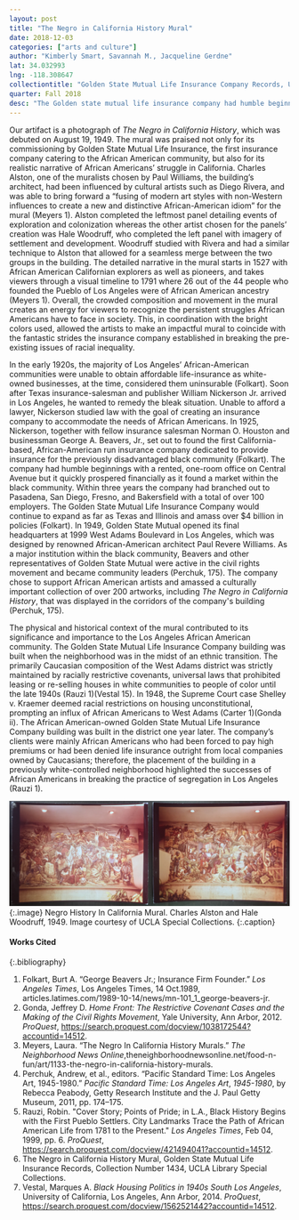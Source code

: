 ```yaml
---
layout: post
title: "The Negro in California History Mural"
date: 2018-12-03
categories: ["arts and culture"]
author: "Kimberly Smart, Savannah M., Jacqueline Gerdne"
lat: 34.032993
lng: -118.308647
collectiontitle: "Golden State Mutual Life Insurance Company Records, UCLA Library Special Collections"
quarter: Fall 2018
desc: "The Golden state mutual life insurance company had humble beginnings with a rented, one-room office on Central Avenue but it quickly prospered financially as it found a market within the black community and opened up their headquarters on West Adams Blvd in a previously Caucasian-dominated neighborhood."
---
```


Our artifact is a photograph of _The Negro in California History_, which was debuted on August 19, 1949. The mural was praised not only for its commissioning by Golden State Mutual Life Insurance, the first insurance company catering to the African American community, but also for its realistic narrative of African Americans’ struggle in California. Charles Alston, one of the muralists chosen by Paul Williams, the building’s architect, had been influenced by cultural artists such as Diego Rivera, and was able to bring forward a “fusing of modern art styles with non-Western influences to create a new and distinctive African-American idiom” for the mural (Meyers 1). Alston completed the leftmost panel detailing events of exploration and colonization whereas the other artist chosen for the panels’ creation was Hale Woodruff, who completed the left panel with imagery of settlement and development. Woodruff studied with Rivera and had a similar technique to Alston that allowed for a seamless merge between the two groups in the building. The detailed narrative in the mural starts in 1527 with African American Californian explorers as well as pioneers, and takes viewers through a visual timeline to 1791 where 26 out of the 44 people who founded the Pueblo of Los Angeles were of African American ancestry (Meyers 1). Overall, the crowded composition and movement in the mural creates an energy for viewers to recognize the persistent struggles African Americans have to face in society. This, in coordination with the bright colors used, allowed the artists to make an impactful mural to coincide with the fantastic strides the insurance company established in breaking the pre-existing issues of racial inequality. 

In the early 1920s, the majority of Los Angeles’ African-American communities were unable to obtain affordable life-insurance as white-owned businesses, at the time, considered them uninsurable (Folkart). Soon after Texas insurance-salesman and publisher William Nickerson Jr. arrived in Los Angeles, he wanted to remedy the bleak situation. Unable to afford a lawyer, Nickerson studied law with the goal of creating an insurance company to accommodate the needs of African Americans. In 1925, Nickerson, together with fellow insurance salesman Norman O. Houston and businessman George A. Beavers, Jr., set out to found the first California-based, African-American run insurance company dedicated to provide insurance for the previously disadvantaged black community (Folkart). The company had humble beginnings with a rented, one-room office on Central Avenue but it quickly prospered financially as it found a market within the black community. Within three years the company had branched out to Pasadena, San Diego, Fresno, and Bakersfield with a total of over 100 employers. The Golden State Mutual Life Insurance Company would continue to expand as far as Texas and Illinois and amass over $4 billion in policies (Folkart). In 1949, Golden State Mutual opened its final headquarters at 1999 West Adams Boulevard in Los Angeles, which was designed by renowned African-American architect Paul Revere Williams. As a major institution within the black community, Beavers and other representatives of Golden State Mutual were active in the civil rights movement and became community leaders (Perchuk, 175). The company chose to support African American artists and amassed a culturally important collection of over 200 artworks, including _The Negro in California History_, that was displayed in the corridors of the company's building (Perchuk, 175).

The physical and historical context of the mural contributed to its significance and importance to the Los Angeles African American community. The Golden State Mutual Life Insurance Company building was built when the neighborhood was in the midst of an ethnic transition. The primarily Caucasian composition of the West Adams district was strictly maintained by racially restrictive covenants, universal laws that prohibited leasing or re-selling houses in white communities to people of color until the late 1940s (Rauzi 1)(Vestal 15). In 1948, the Supreme Court case Shelley v. Kraemer deemed racial restrictions on housing unconstitutional, prompting an influx of African Americans to West Adams (Carter 1)(Gonda ii). The African American-owned Golden State Mutual Life Insurance Company building was built in the district one year later. The company’s clients were mainly African Americans who had been forced to pay high premiums or had been denied life insurance outright from local companies owned by Caucasians; therefore, the placement of the building in a previously white-controlled neighborhood highlighted the successes of African Americans in breaking the practice of segregation in Los Angeles (Rauzi 1). 
 
![An indoor mural depicting African American history in California from the Gold Rush to 1949.](images/Mural1.jpg)
{:.image}
Negro History In California Mural. Charles Alston and Hale Woodruff, 1949. Image courtesy of UCLA Special Collections.
{:.caption}

#### Works Cited

{:.bibliography}
1. Folkart, Burt A. “George Beavers Jr.; Insurance Firm Founder.” _Los Angeles Times_, Los Angeles Times, 14 Oct.1989, articles.latimes.com/1989-10-14/news/mn-101_1_george-beavers-jr.
2. Gonda, Jeffrey D. _Home Front: The Restrictive Covenant Cases and the Making of the Civil Rights Movement_, Yale University, Ann Arbor, 2012. _ProQuest_, https://search.proquest.com/docview/1038172544?accountid=14512. 
3. Meyers, Laura. “The Negro In California History Murals.” _The Neighborhood News Online_,theneighborhoodnewsonline.net/food-n-fun/art/1133-the-negro-in-california-history-murals. 
4. Perchuk, Andrew, et al., editors. “Pacific Standard Time: Los Angeles Art, 1945-1980.” _Pacific Standard Time: Los Angeles Art_, _1945-1980_, by Rebecca Peabody, Getty Research Institute and the J. Paul Getty Museum, 2011, pp. 174–175.
5. Rauzi, Robin. "Cover Story; Points of Pride; in L.A., Black History Begins with the First Pueblo Settlers. City Landmarks Trace the Path of African American Life from 1781 to the Present." _Los Angeles Times_, Feb 04, 1999, pp. 6. _ProQuest_, https://search.proquest.com/docview/421494041?accountid=14512. 
6. The Negro in California History Mural, Golden State Mutual Life Insurance Records, Collection Number 1434, UCLA Library Special Collections.
7. Vestal, Marques A. _Black Housing Politics in 1940s South Los Angeles_, University of California, Los Angeles, Ann Arbor, 2014. _ProQuest_, https://search.proquest.com/docview/1562521442?accountid=14512. 
